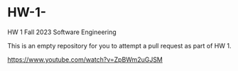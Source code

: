 # HW-1-

HW 1 Fall 2023 Software Engineering 

This is an empty repository for you to attempt a pull request as part of HW 1.

https://www.youtube.com/watch?v=ZpBWm2uGJSM


